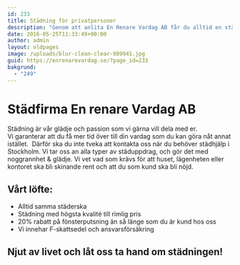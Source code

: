 ```yaml
---
id: 233
title: Städning för privatpersoner
description: "Genom att anlita En Renare Vardag AB får du alltid en städning med högkvalité och ett trevligt bemötande. "
date: 2016-05-25T11:33:49+00:00
author: admin
layout: oldpages
image: /uploads/blur-clean-clear-989941.jpg
guid: https://enrenarevardag.se/?page_id=233
bakgrund:
  - "249"
---
```

# Städfirma En renare Vardag AB
 
Städning är vår glädje och passion som vi gärna vill dela med er.  
Vi garanterar att du få mer tid över till din vardag som du kan göra nåt annat istället.  Därför ska du inte tveka att kontakta oss när du behöver städhjälp i Stockholm. Vi tar oss an alla typer av städuppdrag, och gör det med noggrannhet & glädje. Vi vet vad som krävs för att huset, lägenheten eller kontoret ska bli skinande rent och att du som kund ska bli nöjd.

## Vårt löfte: 

  * Alltid samma städerska
  * Städning med högsta kvalité till rimlig pris
  * 20% rabatt på fönsterputsning än så länge som du är kund hos oss
  * Vi innehar F-skattsedel och ansvarsförsäkring

## Njut av livet och låt oss ta hand om städningen! 